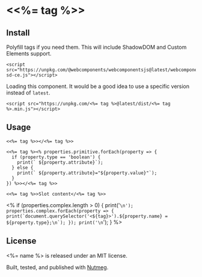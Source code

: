 &lt;<%= tag %>&gt;
====

Install
----

Polyfill tags if you need them. This will include ShadowDOM and Custom Elements support.

```
<script src="https://unpkg.com/@webcomponents/webcomponentsjs@latest/webcomponents-sd-ce.js"></script>
```

Loading this component. It would be a good idea to use a specific version instead of `latest`.

```
<script src="https://unpkg.com/<%= tag %>@latest/dist/<%= tag %>.min.js"></script>
```

Usage
----

```
<<%= tag %>></<%= tag %>>

<<%= tag %><% properties.primitive.forEach(property => {
  if (property.type == 'boolean') {
    print(` ${property.attribute}`);
  } else {
    print(` ${property.attribute}="${property.value}"`);
  }
}) %>></<%= tag %>>

<<%= tag %>>Slot content</<%= tag %>>
```

<% if (properties.complex.length > 0) {
  print('```\n');
  properties.complex.forEach(property => {
    print(`document.querySelector('<${tag}>').${property.name} = ${property.type};\n`);
  });
  print('\n```');
} %>

License
----

<%= name %> is released under an MIT license.

Built, tested, and published with [Nutmeg](https://nutmeg.tools).

